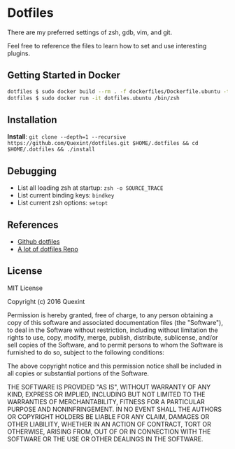 # Dotfiles

There are my preferred settings of zsh, gdb, vim, and git.

Feel free to reference the files to learn how to set and use interesting plugins.

## Getting Started in Docker

```bash
dotfiles $ sudo docker build --rm . -f dockerfiles/Dockerfile.ubuntu -t dotfiles.ubuntu
dotfiles $ sudo docker run -it dotfiles.ubuntu /bin/zsh
```

## Installation

**Install**: `git clone --depth=1 --recursive https://github.com/Quexint/dotfiles.git $HOME/.dotfiles && cd $HOME/.dotfiles && ./install`

## Debugging

- List all loading zsh at startup: `zsh -o SOURCE_TRACE`
- List current binding keys: `bindkey`
- List current zsh options: `setopt`

## References

- [Github dotfiles](https://dotfiles.github.io/)
- [A lot of dotfiles Repo](https://github.com/search?o=desc&q=dotfiles&s=stars&type=Repositories&utf8=%E2%9C%93)

## License

MIT License

Copyright (c) 2016 Quexint

Permission is hereby granted, free of charge, to any person obtaining a copy
of this software and associated documentation files (the "Software"), to deal
in the Software without restriction, including without limitation the rights
to use, copy, modify, merge, publish, distribute, sublicense, and/or sell
copies of the Software, and to permit persons to whom the Software is
furnished to do so, subject to the following conditions:

The above copyright notice and this permission notice shall be included in all
copies or substantial portions of the Software.

THE SOFTWARE IS PROVIDED "AS IS", WITHOUT WARRANTY OF ANY KIND, EXPRESS OR
IMPLIED, INCLUDING BUT NOT LIMITED TO THE WARRANTIES OF MERCHANTABILITY,
FITNESS FOR A PARTICULAR PURPOSE AND NONINFRINGEMENT. IN NO EVENT SHALL THE
AUTHORS OR COPYRIGHT HOLDERS BE LIABLE FOR ANY CLAIM, DAMAGES OR OTHER
LIABILITY, WHETHER IN AN ACTION OF CONTRACT, TORT OR OTHERWISE, ARISING FROM,
OUT OF OR IN CONNECTION WITH THE SOFTWARE OR THE USE OR OTHER DEALINGS IN THE
SOFTWARE.
